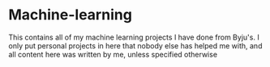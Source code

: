 # Machine-learning
This contains all of my machine learning projects I have done from Byju's. I only put personal projects in here that nobody else has helped me with, and all content here was written by me, unless specified otherwise
